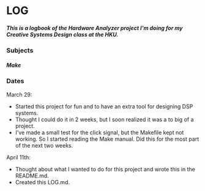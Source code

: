 # LOG

##### This is a logbook of the Hardware Analyzer project I'm doing for my Creative Systems Design class at the HKU.

### Subjects

##### Make


### Dates
March 29:
  - Started this project for fun and to have an extra tool for designing DSP systems.
  - Thought I could do it in 2 weeks, but I soon realized it was a to big of a project.
  - I've made a small test for the click signal, but the Makefile kept not working. So I started reading the Make manual. Did this for the most part of the next two weeks.

April 11th:
  - Thought about what I wanted to do for this project and wrote this in the README.md.
  - Created this LOG.md.
